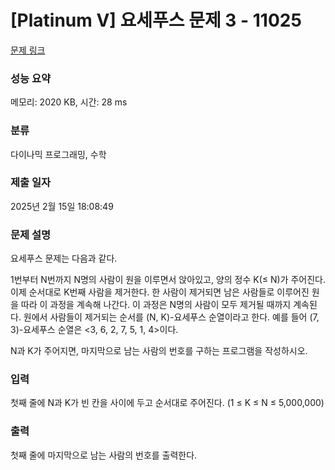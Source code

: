 # [Platinum V] 요세푸스 문제 3 - 11025 

[문제 링크](https://www.acmicpc.net/problem/11025) 

### 성능 요약

메모리: 2020 KB, 시간: 28 ms

### 분류

다이나믹 프로그래밍, 수학

### 제출 일자

2025년 2월 15일 18:08:49

### 문제 설명

<p>요세푸스 문제는 다음과 같다.</p>

<p>1번부터 N번까지 N명의 사람이 원을 이루면서 앉아있고, 양의 정수 K(≤ N)가 주어진다. 이제 순서대로 K번째 사람을 제거한다. 한 사람이 제거되면 남은 사람들로 이루어진 원을 따라 이 과정을 계속해 나간다. 이 과정은 N명의 사람이 모두 제거될 때까지 계속된다. 원에서 사람들이 제거되는 순서를 (N, K)-요세푸스 순열이라고 한다. 예를 들어 (7, 3)-요세푸스 순열은 <3, 6, 2, 7, 5, 1, 4>이다.</p>

<p>N과 K가 주어지면, 마지막으로 남는 사람의 번호를 구하는 프로그램을 작성하시오.</p>

### 입력 

 <p>첫째 줄에 N과 K가 빈 칸을 사이에 두고 순서대로 주어진다. (1 ≤ K ≤ N ≤ 5,000,000)</p>

### 출력 

 <p>첫째 줄에 마지막으로 남는 사람의 번호를 출력한다.</p>

